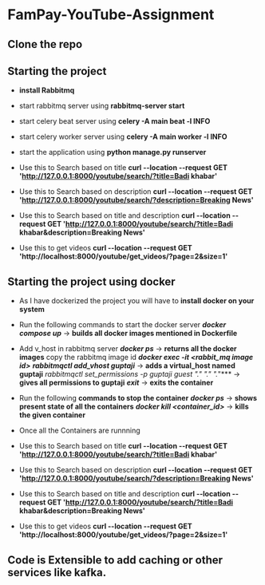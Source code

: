 # FamPay-YouTube-Assignment

## Clone the repo

## Starting the project
- **install Rabbitmq**

- start rabbitmq server using **rabbitmq-server start**

- start celery beat server using **celery -A main beat -l INFO**

- start celery worker server using **celery -A main worker -l INFO**

- start the application using **python manage.py runserver**

- Use this to Search based on title
**curl --location --request GET 'http://127.0.0.1:8000/youtube/search/?title=Badi khabar'**

- Use this to Search based on description
**curl --location --request GET 'http://127.0.0.1:8000/youtube/search/?description=Breaking News'**

- Use this to Search based on title and description
**curl --location --request GET 'http://127.0.0.1:8000/youtube/search/?title=Badi khabar&description=Breaking News'**

- Use this to get videos
**curl --location --request GET 'http://localhost:8000/youtube/get_videos/?page=2&size=1'**


## Starting the project using docker
- As I have dockerized the project you will have to **install docker on your system**

- Run the following commands to start the docker server
***docker compose up*** -> **builds all docker images mentioned in Dockerfile**

- Add v_host in rabbitmq server
***docker ps*** -> **returns all the docker images** copy the rabbitmq image id
***docker exec -it <rabbit_mq image id>***
***rabbitmqctl add_vhost guptaji*** -> **adds a virtual_host named guptaji**
***rabbitmqctl set_permissions -p guptaji guest ".*" ".*" ".*"*** -> **gives all permissions to guptaji**
***exit*** -> **exits the container**

- Run the following **commands to stop the container**
***docker ps*** -> **shows present state of all the containers**
***docker kill <container_id>*** -> **kills the given container**

- Once all the Containers are runnning

- Use this to Search based on title
**curl --location --request GET 'http://127.0.0.1:8000/youtube/search/?title=Badi khabar'**

- Use this to Search based on description
**curl --location --request GET 'http://127.0.0.1:8000/youtube/search/?description=Breaking News'**

- Use this to Search based on title and description
**curl --location --request GET 'http://127.0.0.1:8000/youtube/search/?title=Badi khabar&description=Breaking News'**

- Use this to get videos
**curl --location --request GET 'http://localhost:8000/youtube/get_videos/?page=2&size=1'**

## Code is Extensible to add caching or other services like kafka.

